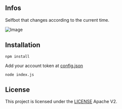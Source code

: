 ## Infos 
Selfbot that changes according to the current time.

![Image](https://media.discordapp.net/attachments/748588629647163443/794387221611937803/ezgif-3-0efdf6c91e39.gif)

## Installation
```
npm install
```
Add your account token at [config.json](config.json)
```
node index.js
```

## License
This project is licensed under the [LICENSE](LICENSE) Apache V2.